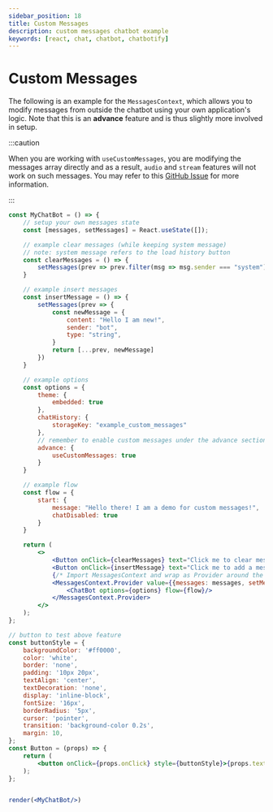 ```yaml
---
sidebar_position: 18
title: Custom Messages
description: custom messages chatbot example
keywords: [react, chat, chatbot, chatbotify]
---
```


# Custom Messages

The following is an example for the `MessagesContext`, which allows you to modify messages from outside the chatbot using your own application's logic. Note that this is an **advance** feature and is thus slightly more involved in setup.

:::caution

When you are working with `useCustomMessages`, you are modifying the messages array directly and as a result, `audio` and `stream` features will not work on such messages. You may refer to this [GitHub Issue](https://github.com/tjtanjin/react-chatbotify/issues/41#issuecomment-2077010086) for more information.

:::

```jsx live noInline title=MyChatBot.js
const MyChatBot = () => {
	// setup your own messages state 
	const [messages, setMessages] = React.useState([]);

	// example clear messages (while keeping system message)
	// note: system message refers to the load history button
	const clearMessages = () => {
		setMessages(prev => prev.filter(msg => msg.sender === "system"));
	}

	// example insert messages
	const insertMessage = () => {
		setMessages(prev => {
			const newMessage = {
				content: "Hello I am new!",
				sender: "bot",
				type: "string",
			}
			return [...prev, newMessage]
		})
	}

	// example options
	const options = {
		theme: {
			embedded: true
		},  
		chatHistory: {
			storageKey: "example_custom_messages"
		},
		// remember to enable custom messages under the advance section
		advance: {
			useCustomMessages: true
		}
	}

	// example flow
	const flow = {
		start: {
			message: "Hello there! I am a demo for custom messages!",
			chatDisabled: true
		}
	}

	return (
		<>
			<Button onClick={clearMessages} text="Click me to clear messages!"/>
			<Button onClick={insertMessage} text="Click me to add a message!"/>
			{/* Import MessagesContext and wrap as Provider around the chatbot */}
			<MessagesContext.Provider value={{messages: messages, setMessages: setMessages}}>
				<ChatBot options={options} flow={flow}/>
			</MessagesContext.Provider>
		</>
	);
};

// button to test above feature
const buttonStyle = {
	backgroundColor: '#ff0000',
	color: 'white',
	border: 'none',
	padding: '10px 20px',
	textAlign: 'center',
	textDecoration: 'none',
	display: 'inline-block',
	fontSize: '16px',
	borderRadius: '5px',
	cursor: 'pointer',
	transition: 'background-color 0.2s',
	margin: 10,
};
const Button = (props) => {
	return (
		<button onClick={props.onClick} style={buttonStyle}>{props.text}</button>
	);
};


render(<MyChatBot/>)
```